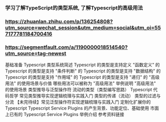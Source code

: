 ### 学习了解TypeScript的类型系统, 了解Typescript的高级用法
### https://zhuanlan.zhihu.com/p/136254808?utm_source=wechat_session&utm_medium=social&utm_oi=557177781184700416
### https://segmentfault.com/a/1190000018514540?utm_source=tag-newest

基础准备
Typescript 类型系统简述
Typescript 的类型是支持定义 "函数定义" 的
Typescript 的类型是支持 "条件判断" 的
Typescript 的类型是支持 "数据结构" 的
Typescript 的类型是支持 "作用域" 的
Typescript 的类型是支持 "递归" 的
"高级用法" 的使用场景与价值
哪些用法可以被称为 "高级用法"
举例说明 "高级用法" 的使用场景
类型推导与泛型操作符
流动的类型（类型编写思路）
Typescript 代码哲学
常见类型推导实现逻辑梳理与实践入门
类型的传递（流动）
类型的过滤与分流
【未完待续】常见泛型操作符实现逻辑梳理与实践入门
定制化扩展你的 Typescript
Typescript Service Plugins 的产生背景、功能定位、基础使用
市面上已有的 Typescript Service Plugins 举例介绍
参考资料链接
